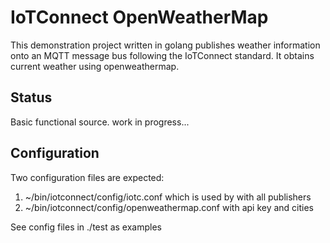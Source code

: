 # IoTConnect OpenWeatherMap

This demonstration project written in golang publishes weather information onto an MQTT message bus following the IoTConnect standard. It obtains current weather using openweathermap.

## Status
Basic functional source.
work in progress...

## Configuration

Two configuration files are expected:
1. ~/bin/iotconnect/config/iotc.conf which is used by with all publishers
2. ~/bin/iotconnect/config/openweathermap.conf with api key and cities

See config files in ./test as examples